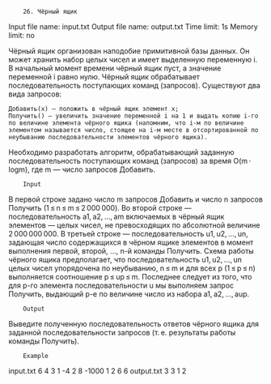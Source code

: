 		26. Чёрный ящик

Input file name: input.txt
Output file name: output.txt
Time limit: 1s
Memory limit: no

Чёрный ящик организован наподобие примитивной базы данных. Он может хранить набор целых чисел и имеет выделенную переменную i. В начальный момент времени чёрный ящик пуст, а значение переменной i равно нулю. Чёрный ящик обрабатывает последовательность поступающих команд (запросов). Существуют два вида запросов:

    Добавить(x) — положить в чёрный ящик элемент x;
    Получить() — увеличить значение переменной i на 1 и выдать копию i-го по величине элемента чёрного ящика (напомним, что i-м по величине элементом называется число, стоящее на i-м месте в отсортированной по неубыванию последовательности элементов чёрного ящика). 

Необходимо разработать алгоритм, обрабатывающий заданную последовательность поступающих команд (запросов) за время O(m ⋅ logm), где m — число запросов Добавить.

		Input
В первой строке задано число m запросов Добавить и число n запросов Получить (1 ≤ n ≤ m ≤ 2 000 000).
Во второй строке — последовательность a1, a2, …, am включаемых в чёрный ящик элементов — целых чисел, не превосходящих по абсолютной величине 2 000 000 000.
В третьей строке — последовательность u1, u2, …, un, задающая число содержащихся в чёрном ящике элементов в момент выполнения первой, второй, …, n-й команды Получить.
Схема работы чёрного ящика предполагает, что последовательность u1, u2, …, un целых чисел упорядочена по неубыванию, n ≤ m и для всех p (1 ≤ p ≤ n) выполняется соотношение p ≤ up ≤ m. Последнее следует из того, что для p-го элемента последовательности u мы выполняем запрос Получить, выдающий p-е по величине число из набора a1, a2, …, aup.

		Output
Выведите полученную последовательность ответов чёрного ящика для заданной последовательности запросов (т. е. результаты работы команды Получить).

		Example
input.txt
6 4
3 1 -4 2 8 -1000
1 2 6 6
output.txt
3 3 1 2
